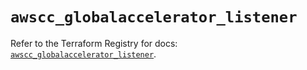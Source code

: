 # `awscc_globalaccelerator_listener`

Refer to the Terraform Registry for docs: [`awscc_globalaccelerator_listener`](https://registry.terraform.io/providers/hashicorp/awscc/0.70.0/docs/resources/globalaccelerator_listener).
